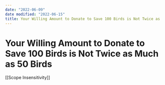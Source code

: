 ```yaml
---
date: "2022-06-09"
date modified: "2022-06-15"
title: Your Willing Amount to Donate to Save 100 Birds is Not Twice as Much as 50 Birds
---
```


# Your Willing Amount to Donate to Save 100 Birds is Not Twice as Much as 50 Birds
[[Scope Insensitivity]]
